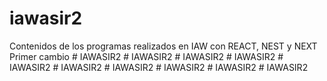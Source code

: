 # iawasir2
Contenidos de los programas realizados en IAW con REACT, NEST y NEXT
Primer cambio
#   I A W A S I R 2  
 #   I A W A S I R 2  
 #   I A W A S I R 2  
 #   I A W A S I R 2  
 #   I A W A S I R 2  
 #   I A W A S I R 2  
 #   I A W A S I R 2  
 #   I A W A S I R 2  
 #   I A W A S I R 2  
 #   I A W A S I R 2  
 